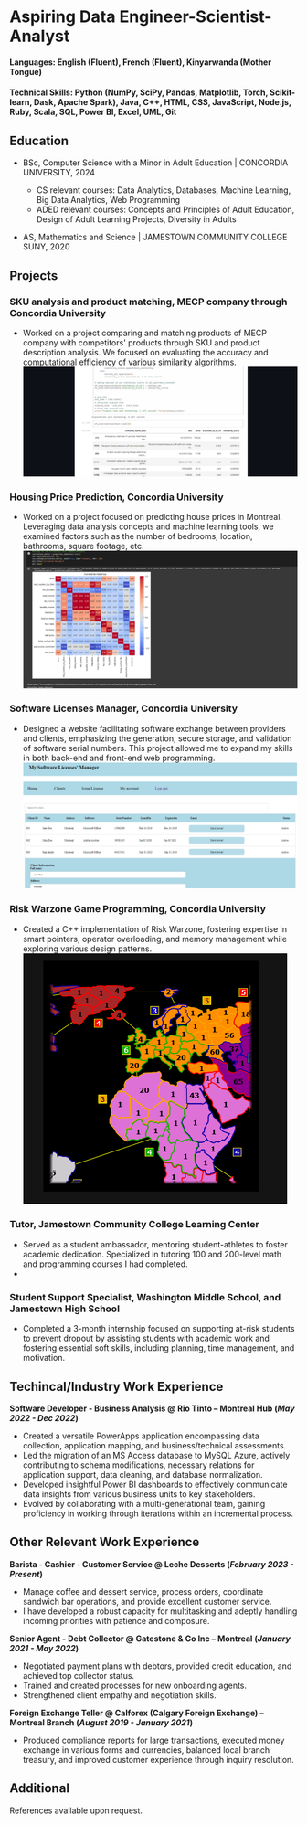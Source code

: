 # Aspiring Data Engineer-Scientist-Analyst

#### Languages: English (Fluent), French (Fluent), Kinyarwanda (Mother Tongue)

#### Technical Skills: Python (NumPy, SciPy, Pandas, Matplotlib, Torch, Scikit-learn, Dask, Apache Spark), Java, C++, HTML, CSS, JavaScript, Node.js, Ruby, Scala, SQL, Power BI, Excel, UML, Git

## Education
- BSc, Computer Science with a Minor in Adult Education | CONCORDIA UNIVERSITY, 2024
    - CS relevant courses: Data Analytics, Databases, Machine Learning, Big Data Analytics, Web Programming
    - ADED relevant courses: Concepts and Principles of Adult Education, Design of Adult Learning Projects, Diversity in Adults
            		
- AS, Mathematics and Science | JAMESTOWN COMMUNITY COLLEGE SUNY, 2020

## Projects
### SKU analysis and product matching, MECP company through Concordia University
- Worked on a project comparing and matching products of MECP company with competitors' products through SKU and product description analysis. We focused on evaluating the accuracy and computational efficiency of various similarity algorithms.
![](/assets/proj1.png)

### Housing Price Prediction, Concordia University
- Worked on a project focused on predicting house prices in Montreal. Leveraging data analysis concepts and machine learning tools, we examined factors such as the number of bedrooms, location, bathrooms, square footage, etc.
![](/assets/proj2.png)

### Software Licenses Manager, Concordia University
- Designed a website facilitating software exchange between providers and clients, emphasizing the generation, secure storage, and validation of software serial numbers. This project allowed me to expand my skills in both back-end and front-end web programming.
![](/assets/proj3.png)

### Risk Warzone Game Programming, Concordia University
- Created a C++ implementation of Risk Warzone, fostering expertise in smart pointers, operator overloading, and memory management while exploring various design patterns.
![](/assets/proj4.png)

### Tutor, Jamestown Community College Learning Center
- Served as a student ambassador, mentoring student-athletes to foster academic dedication. Specialized in tutoring 100 and 200-level math and programming courses I had completed.
- 
### Student Support Specialist, Washington Middle School, and Jamestown High School
- Completed a 3-month internship focused on supporting at-risk students to prevent dropout by assisting students with academic work and fostering essential soft skills, including planning, time management, and motivation.

## Techincal/Industry Work Experience
**Software Developer - Business Analysis @ Rio Tinto – Montreal Hub (_May 2022 - Dec 2022_)**
- Created a versatile PowerApps application encompassing data collection, application mapping, and business/technical assessments.
- Led the migration of an MS Access database to MySQL Azure, actively contributing to schema modifications, necessary relations for application support, data cleaning, and database normalization.
- Developed insightful Power BI dashboards to effectively communicate data insights from various business units to key stakeholders.
- Evolved by collaborating with a multi-generational team, gaining proficiency in working through iterations within an incremental process.

## Other Relevant Work Experience
**Barista - Cashier - Customer Service @ Leche Desserts (_February 2023 - Present_)**
- Manage coffee and dessert service, process orders, coordinate sandwich bar operations, and provide excellent customer service.
- I have developed a robust capacity for multitasking and adeptly handling incoming priorities with patience and composure.

**Senior Agent - Debt Collector @ Gatestone & Co Inc – Montreal (_January 2021 - May 2022_)**
- Negotiated payment plans with debtors, provided credit education, and achieved top collector status.
- Trained and created processes for new onboarding agents.
- Strengthened client empathy and negotiation skills.

**Foreign Exchange Teller @ Calforex (Calgary Foreign Exchange) – Montreal Branch (_August 2019 - January 2021_)**
- Produced compliance reports for large transactions, executed money exchange in various forms and currencies, balanced local branch treasury, and improved customer experience through inquiry resolution.

## Additional
References available upon request.
